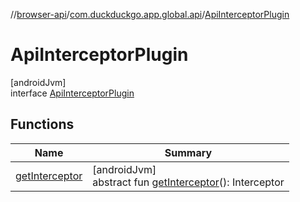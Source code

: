 //[browser-api](../../../index.md)/[com.duckduckgo.app.global.api](../index.md)/[ApiInterceptorPlugin](index.md)

# ApiInterceptorPlugin

[androidJvm]\
interface [ApiInterceptorPlugin](index.md)

## Functions

| Name | Summary |
|---|---|
| [getInterceptor](get-interceptor.md) | [androidJvm]<br>abstract fun [getInterceptor](get-interceptor.md)(): Interceptor |
